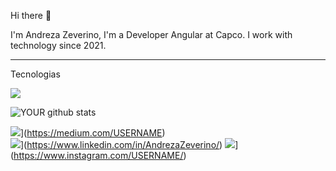 Hi there 👋

I'm Andreza Zeverino, I'm a Developer Angular at Capco. I work with technology since 2021.

__________________________________________________________________________________________________

Tecnologias 

<img src="https://img.shields.io/badge/linkedin-%230077B5.svg?&style=for-the-badge&logo=linkedin&logoColor=white" />

![YOUR github stats](https://github-readme-stats.vercel.app/api?username=USERNAME)

<img src="https://img.shields.io/badge/medium-%2312100E.svg?&style=for-the-badge&logo=medium&logoColor=white" />](https://medium.com/USERNAME)  
<img src="https://img.shields.io/badge/linkedin-%230077B5.svg?&style=for-the-badge&logo=linkedin&logoColor=white" />](https://www.linkedin.com/in/AndrezaZeverino/)
<img src = "https://img.shields.io/badge/instagram-%23E4405F.svg?&style=for-the-badge&logo=instagram&logoColor=white">](https://www.instagram.com/USERNAME/) 
